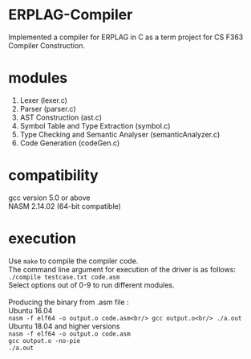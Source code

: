 # ERPLAG-Compiler

Implemented a compiler for ERPLAG in C as a term project for CS F363 Compiler Construction.

# modules
1. Lexer (lexer.c)
2. Parser (parser.c)
3. AST Construction (ast.c) 
4. Symbol Table and Type Extraction (symbol.c) 
5. Type Checking and Semantic Analyser (semanticAnalyzer.c)
6. Code Generation (codeGen.c)

# compatibility
gcc version 5.0 or above<br/>
NASM 2.14.02 (64-bit compatible)

# execution
Use `make` to compile the compiler code.<br/>
The command line argument for execution of the driver is as follows:<br/>
`./compile testcase.txt code.asm`
<br/>
Select options out of 0-9 to run different modules.<br/>
<br/>
Producing the binary from .asm file :<br/>
Ubuntu 16.04<br/>
`nasm -f elf64 -o output.o code.asm<br/>
gcc output.o<br/>
./a.out`<br/>
Ubuntu 18.04 and higher versions<br/>
`nasm -f elf64 -o output.o code.asm`<br/>
`gcc output.o -no-pie`<br/>
`./a.out`<br/>
